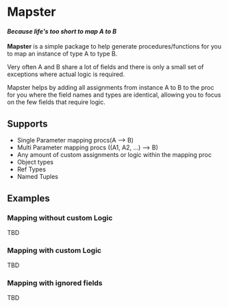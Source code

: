 # Mapster
#### _Because life's too short to map A to B_
**Mapster** is a simple package to help generate procedures/functions for you to map an instance of type A to type B.

Very often A and B share a lot of fields and there is only a small set of exceptions where actual logic is required.

Mapster helps by adding all assignments from instance A to B to the proc for you where the field names and types are identical, allowing you to focus on the few fields that require logic.

## Supports
- Single Parameter mapping procs(A --> B)
- Multi Parameter mapping procs ((A1, A2, ...) --> B)
- Any amount of custom assignments or logic within the mapping proc
- Object types
- Ref Types
- Named Tuples

## Examples
### Mapping without custom Logic
TBD
### Mapping with custom Logic
TBD
### Mapping with ignored fields
TBD
